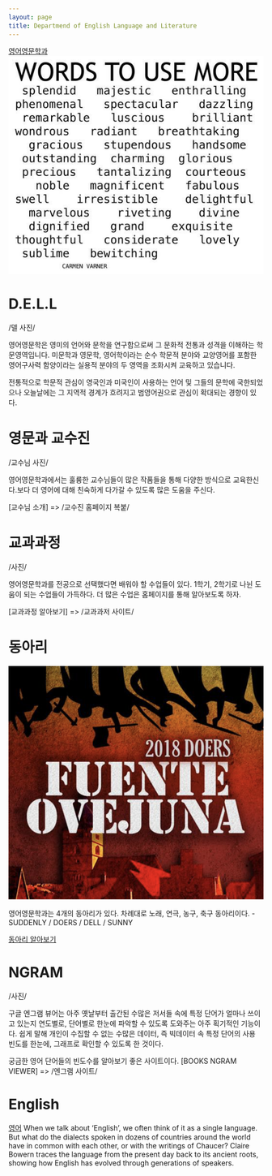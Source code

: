 ```yaml
---
layout: page
title: Departmend of English Language and Literature
---
```



[영어영문학과](https://dell.hallym.ac.kr/dell/index.do)
![영문과](https://raw.githubusercontent.com/geniee2/geniee2.github.io/master/assets/img/wd.jpg)

# D.E.L.L

/델 사진/

영어영문학은 영미의 언어와 문학을 연구함으로써 그 문화적 전통과 성격을 이해하는 학문영역입니다. 미문학과 영문학, 영어학이라는 순수 학문적 분야와 교양영어를 포함한 영어구사력 함양이라는 실용적 분야의 두 영역을 조화시켜 교육하고 있습니다.

전통적으로 학문적 관심이 영국인과 미국인이 사용하는 언어 및 그들의 문학에 국한되었으나 오늘날에는 그 지역적 경계가 흐려지고 범영어권으로 관심이 확대되는 경향이 있다.


# 영문과 교수진

/교수님 사진/


영어영문학과에서는 훌륭한 교수님들이 많은 작품들을 통해 다양한 방식으로 교육한신다.보다 더 영어에 대해 친숙하게 다가갈 수 있도록 많은 도움을 주신다.

[교수님 소개] => /교수진 홈페이지 복붙/


# 교과과정
/사진/

영어영문학과를 전공으로 선택했다면 배워야 할 수업들이 있다. 1학기, 2학기로 나뉜 도움이 되는 수업들이 가득하다. 더 많은 수업은 홈페이지를 통해 알아보도록 하자.

[교과과정 알아보기] => /교과과저 사이트/


# 동아리
![동아리](https://raw.githubusercontent.com/geniee2/geniee2.github.io/master/assets/img/do.jpg)

영어영문학과는 4개의 동아리가 있다. 차례대로 노래, 연극, 농구, 축구 동아리이다. -SUDDENLY / DOERS / DELL / SUNNY

[동아리 알아보기](https://dell.hallym.ac.kr/dell/circle/suddenly.do)

# NGRAM
/사진/

구글 엔그램 뷰어는 아주 옛날부터 출간된 수많은 저서들 속에 특정 단어가 얼마나 쓰이고 있는지 연도별로, 단어별로 한눈에 파악할 수 있도록 도와주는 아주 획기적인 기능이다. 쉽게 말해 개인이 수집할 수 없는 수많은 데이터, 즉 빅데이터 속 특정 단어의 사용 빈도를 한눈에, 그래프로 확인할 수 있도록 한 것이다.

궁금한 영어 단어들의 빈도수를 알아보기 좋은 사이트이다.
[BOOKS NGRAM VIEWER] => /엔그램 사이트/

# English

[영어](https://youtu.be/YEaSxhcns7Y)
When we talk about ‘English’, we often think of it as a single language. But what do the dialects spoken in dozens of countries around the world have in common with each other, or with the writings of Chaucer? Claire Bowern traces the language from the present day back to its ancient roots, showing how English has evolved through generations of speakers.


